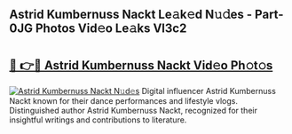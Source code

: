 ## Astrid Kumbernuss Nackt Le𝚊k𝚎d N𝚞𝚍es - Part-0JG Photos Vid𝚎o Le𝚊ks Vl3c2

# <h2><a href="http://fbaqr2u.evod.top/?m=Astrid+Kumbernuss+Nackt">🔗 👉🔴 Astrid Kumbernuss Nackt Vid𝚎o Ph𝚘t𝚘s</a></h2>

[![Astrid Kumbernuss Nackt N𝚞d𝚎s](https://i.imgur.com/8V9OHl7.gif)](http://fbaqr2u.evod.top/?m=Astrid+Kumbernuss+Nackt)
Digital influencer Astrid Kumbernuss Nackt known for their dance performances and lifestyle vlogs. Distinguished author Astrid Kumbernuss Nackt, recognized for their insightful writings and contributions to literature. 
